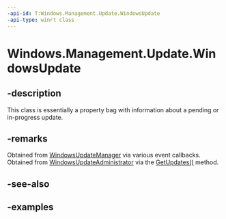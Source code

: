 ```yaml
---
-api-id: T:Windows.Management.Update.WindowsUpdate
-api-type: winrt class
---
```


# Windows.Management.Update.WindowsUpdate

<!--
public sealed class WindowsUpdate
-->


## -description
This class is essentially a property bag with information about a pending or in-progress update.

## -remarks
Obtained from [WindowsUpdateManager](./windowsupdatemanager.md) via various event callbacks.
Obtained from [WindowsUpdateAdministrator](./windowsupdateadministrator.md) via the [GetUpdates()](./windowsupdateadministrator_getupdates_927795838.md) method.

## -see-also

## -examples


